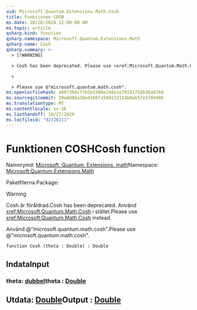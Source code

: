 ```yaml
---
uid: Microsoft.Quantum.Extensions.Math.Cosh
title: Funktionen COSH
ms.date: 10/26/2020 12:00:00 AM
ms.topic: article
qsharp.kind: function
qsharp.namespace: Microsoft.Quantum.Extensions.Math
qsharp.name: Cosh
qsharp.summary: >-
  > [!WARNING]

  > Cosh has been deprecated. Please use <xref:Microsoft.Quantum.Math.Cosh> instead.

  >

  > Please use @"microsoft.quantum.math.cosh".
ms.openlocfilehash: a89f3b0cf7b5b5306e2dde2e7919175db36a6766
ms.sourcegitcommit: 29e0d88a30e4166fa580132124b0eb57e1f0e986
ms.translationtype: MT
ms.contentlocale: sv-SE
ms.lasthandoff: 10/27/2020
ms.locfileid: "92726211"
---
```

# <a name="cosh-function"></a><span data-ttu-id="0b131-102">Funktionen COSH</span><span class="sxs-lookup"><span data-stu-id="0b131-102">Cosh function</span></span>

<span data-ttu-id="0b131-103">Namnrymd: [Microsoft. Quantum. Extensions. math](xref:Microsoft.Quantum.Extensions.Math)</span><span class="sxs-lookup"><span data-stu-id="0b131-103">Namespace: [Microsoft.Quantum.Extensions.Math](xref:Microsoft.Quantum.Extensions.Math)</span></span>

<span data-ttu-id="0b131-104">Paketfilerna [](https://nuget.org/packages/)</span><span class="sxs-lookup"><span data-stu-id="0b131-104">Package: [](https://nuget.org/packages/)</span></span>


> [!WARNING]
> <span data-ttu-id="0b131-105">Cosh är föråldrad.</span><span class="sxs-lookup"><span data-stu-id="0b131-105">Cosh has been deprecated.</span></span> <span data-ttu-id="0b131-106">Använd <xref:Microsoft.Quantum.Math.Cosh> i stället.</span><span class="sxs-lookup"><span data-stu-id="0b131-106">Please use <xref:Microsoft.Quantum.Math.Cosh> instead.</span></span>
>
> <span data-ttu-id="0b131-107">Använd @"microsoft.quantum.math.cosh".</span><span class="sxs-lookup"><span data-stu-id="0b131-107">Please use @"microsoft.quantum.math.cosh".</span></span>



```qsharp
function Cosh (theta : Double) : Double
```


## <a name="input"></a><span data-ttu-id="0b131-108">Indata</span><span class="sxs-lookup"><span data-stu-id="0b131-108">Input</span></span>

### <a name="theta--double"></a><span data-ttu-id="0b131-109">theta: [dubbel](xref:microsoft.quantum.lang-ref.double)</span><span class="sxs-lookup"><span data-stu-id="0b131-109">theta : [Double](xref:microsoft.quantum.lang-ref.double)</span></span>





## <a name="output--double"></a><span data-ttu-id="0b131-110">Utdata: [Double](xref:microsoft.quantum.lang-ref.double)</span><span class="sxs-lookup"><span data-stu-id="0b131-110">Output : [Double](xref:microsoft.quantum.lang-ref.double)</span></span>

